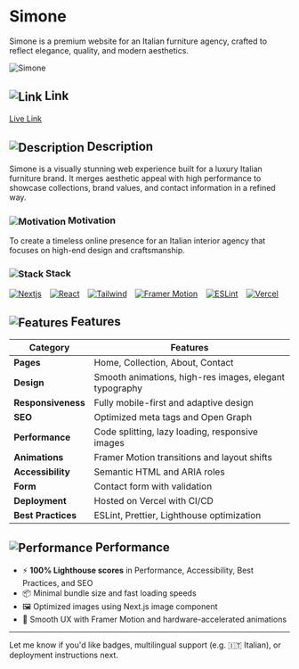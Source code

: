 # Simone

Simone is a premium website for an Italian furniture agency, crafted to reflect elegance, quality, and modern aesthetics.

<img src="https://abdelrahmanhatemdev.github.io/images/images/mega/simone.webp" alt="Simone" align="center"> 

## <img src="https://abdelrahmanhatemdev.github.io/images/icons/markdown/link.png" alt="Link" align="center"> Link  
[Live Link](https://simone-portfolio.vercel.app/)

## <img src="https://abdelrahmanhatemdev.github.io/images/icons/markdown/description.png" alt="Description" align="center"> Description  
Simone is a visually stunning web experience built for a luxury Italian furniture brand. It merges aesthetic appeal with high performance to showcase collections, brand values, and contact information in a refined way.

### <img src="https://abdelrahmanhatemdev.github.io/images/icons/markdown/motivation.png" alt="Motivation" align="center"> Motivation  
To create a timeless online presence for an Italian interior agency that focuses on high-end design and craftsmanship.

### <img src="https://abdelrahmanhatemdev.github.io/images/icons/markdown/stack.png" alt="Stack" align="center"> Stack

[<img src="https://abdelrahmanhatemdev.github.io/images/images/stack_frames/nextjs.webp" alt="Nextjs" title="Nextjs">](https://nextjs.org/) &ensp;
[<img src="https://abdelrahmanhatemdev.github.io/images/images/stack_frames/react.webp" alt="React" title="React">](https://react.dev/) &ensp;
[<img src="https://abdelrahmanhatemdev.github.io/images/images/stack_frames/tailwind.webp" alt="Tailwind" title="Tailwind">](https://tailwindcss.com/) &ensp;
[<img src="https://abdelrahmanhatemdev.github.io/images/images/stack_frames/framer.webp" alt="Framer Motion" title="Framer Motion">](https://www.framer.com/motion/) &ensp;
[<img src="https://abdelrahmanhatemdev.github.io/images/images/stack_frames/eslint.webp" alt="ESLint" title="ESLint">](https://eslint.org/) &ensp;
[<img src="https://abdelrahmanhatemdev.github.io/images/images/stack_frames/vercel.webp" alt="Vercel" title="Vercel">](https://vercel.com/) &ensp;

## <img src="https://abdelrahmanhatemdev.github.io/images/icons/markdown/features.png" alt="Features" align="center"> Features  

| **Category**      | **Features** |
|-------------------|--------------|
| **Pages**         | Home, Collection, About, Contact |
| **Design**        | Smooth animations, high-res images, elegant typography |
| **Responsiveness**| Fully mobile-first and adaptive design |
| **SEO**           | Optimized meta tags and Open Graph |
| **Performance**   | Code splitting, lazy loading, responsive images |
| **Animations**    | Framer Motion transitions and layout shifts |
| **Accessibility** | Semantic HTML and ARIA roles |
| **Form**          | Contact form with validation |
| **Deployment**    | Hosted on Vercel with CI/CD |
| **Best Practices**| ESLint, Prettier, Lighthouse optimization |

## <img src="https://abdelrahmanhatemdev.github.io/images/icons/markdown/performance.png" alt="Performance" align="center"> Performance  

- ⚡ **100% Lighthouse scores** in Performance, Accessibility, Best Practices, and SEO  
- 📦 Minimal bundle size and fast loading speeds  
- 🖼️ Optimized images using Next.js image component  
- 🎯 Smooth UX with Framer Motion and hardware-accelerated animations  

---

Let me know if you'd like badges, multilingual support (e.g. 🇮🇹 Italian), or deployment instructions next.

